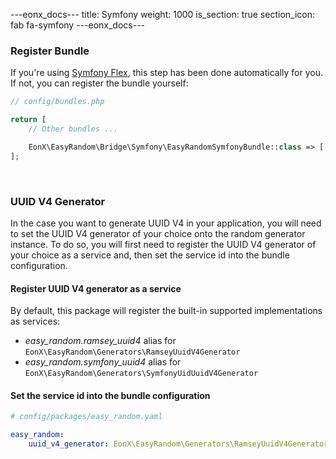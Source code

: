 ---eonx_docs---
title: Symfony
weight: 1000
is_section: true
section_icon: fab fa-symfony
---eonx_docs---

### Register Bundle

If you're using [Symfony Flex][1], this step has been done automatically for you. If not, you can register the bundle
yourself:

```php
// config/bundles.php

return [
    // Other bundles ...

    EonX\EasyRandom\Bridge\Symfony\EasyRandomSymfonyBundle::class => ['all' => true],
];
```

<br>

### UUID V4 Generator

In the case you want to generate UUID V4 in your application, you will need to set the UUID V4 generator of your choice
onto the random generator instance. To do so, you will first need to register the UUID V4 generator of your choice as
a service and, then set the service id into the bundle configuration.

#### Register UUID V4 generator as a service

By default, this package will register the built-in supported implementations as services:

- *easy_random.ramsey_uuid4* alias for `EonX\EasyRandom\Generators\RamseyUuidV4Generator`
- *easy_random.symfony_uuid4* alias for `EonX\EasyRandom\Generators\SymfonyUidUuidV4Generator`

#### Set the service id into the bundle configuration

```yaml
# config/packages/easy_random.yaml

easy_random:
    uuid_v4_generator: EonX\EasyRandom\Generators\RamseyUuidV4Generator # The service id
```

[1]: https://flex.symfony.com/
